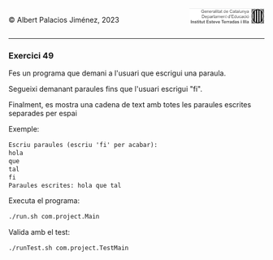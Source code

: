 <div style="display: flex; width: 100%;">
    <div style="flex: 1; padding: 0px;">
        <p>© Albert Palacios Jiménez, 2023</p>
    </div>
    <div style="flex: 1; padding: 0px; text-align: right;">
        <img src="../../assets/ieti.png" height="32" alt="Logo de IETI" style="max-height: 32px;">
    </div>
</div>
<hr/>

### Exercici 49

Fes un programa que demani a l'usuari que escrigui una paraula.

Segueixi demanant paraules fins que l'usuari escrigui "fi". 

Finalment, es mostra una cadena de text amb totes les paraules escrites separades per espai

Exemple:
```text
Escriu paraules (escriu 'fi' per acabar):
hola
que
tal
fi
Paraules escrites: hola que tal
```

Executa el programa:
```bash
./run.sh com.project.Main
```

Valida amb el test:
```bash
./runTest.sh com.project.TestMain
```